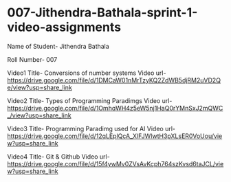 # 007-Jithendra-Bathala-sprint-1-video-assignments

Name of Student- Jithendra Bathala

Roll Number- 007

Video1 Title- Conversions of number systems
Video url- https://drive.google.com/file/d/1DMCaW01nMrTzyKQ2ZdWB5djRM2uVD2Qe/view?usp=share_link

Video2 Title- Types of Programming Paradimgs
Video url- https://drive.google.com/file/d/1OmhqWH4z5eW5nj1HaQ0rYMnSxJ2mQWC_/view?usp=share_link

Video3 Title- Programming Paradimg used for AI
Video url- https://drive.google.com/file/d/12qLEplQcA_XlFJWlwtH3pXLsER0VoUou/view?usp=share_link

Video4 Title- Git & Github
Video url- https://drive.google.com/file/d/15f4ywMv0ZVsAvKcph764szKvsd6taJCL/view?usp=share_link
